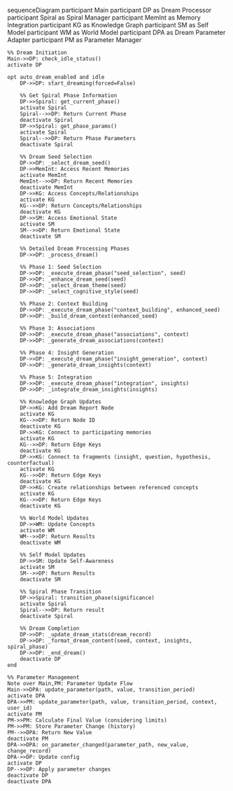 sequenceDiagram
    participant Main
    participant DP as Dream Processor
    participant Spiral as Spiral Manager
    participant MemInt as Memory Integration
    participant KG as Knowledge Graph
    participant SM as Self Model
    participant WM as World Model
    participant DPA as Dream Parameter Adapter
    participant PM as Parameter Manager
    
    %% Dream Initiation
    Main->>DP: check_idle_status()
    activate DP
    
    opt auto_dream_enabled and idle
        DP->>DP: start_dreaming(forced=False)
        
        %% Get Spiral Phase Information
        DP->>Spiral: get_current_phase()
        activate Spiral
        Spiral-->>DP: Return Current Phase
        deactivate Spiral
        DP->>Spiral: get_phase_params()
        activate Spiral
        Spiral-->>DP: Return Phase Parameters
        deactivate Spiral
        
        %% Dream Seed Selection
        DP->>DP: _select_dream_seed()
        DP->>MemInt: Access Recent Memories
        activate MemInt
        MemInt-->>DP: Return Recent Memories
        deactivate MemInt
        DP->>KG: Access Concepts/Relationships
        activate KG
        KG-->>DP: Return Concepts/Relationships
        deactivate KG
        DP->>SM: Access Emotional State
        activate SM
        SM-->>DP: Return Emotional State
        deactivate SM
        
        %% Detailed Dream Processing Phases
        DP->>DP: _process_dream()
        
        %% Phase 1: Seed Selection
        DP->>DP: _execute_dream_phase("seed_selection", seed)
        DP->>DP: _enhance_dream_seed(seed)
        DP->>DP: _select_dream_theme(seed)
        DP->>DP: _select_cognitive_style(seed)
        
        %% Phase 2: Context Building
        DP->>DP: _execute_dream_phase("context_building", enhanced_seed)
        DP->>DP: _build_dream_context(enhanced_seed)
        
        %% Phase 3: Associations
        DP->>DP: _execute_dream_phase("associations", context)
        DP->>DP: _generate_dream_associations(context)
        
        %% Phase 4: Insight Generation
        DP->>DP: _execute_dream_phase("insight_generation", context)
        DP->>DP: _generate_dream_insights(context)
        
        %% Phase 5: Integration
        DP->>DP: _execute_dream_phase("integration", insights)
        DP->>DP: _integrate_dream_insights(insights)
        
        %% Knowledge Graph Updates
        DP->>KG: Add Dream Report Node
        activate KG
        KG-->>DP: Return Node ID
        deactivate KG
        DP->>KG: Connect to participating memories
        activate KG
        KG-->>DP: Return Edge Keys
        deactivate KG
        DP->>KG: Connect to fragments (insight, question, hypothesis, counterfactual)
        activate KG
        KG-->>DP: Return Edge Keys
        deactivate KG
        DP->>KG: Create relationships between referenced concepts
        activate KG
        KG-->>DP: Return Edge Keys
        deactivate KG
        
        %% World Model Updates
        DP->>WM: Update Concepts
        activate WM
        WM-->>DP: Return Results
        deactivate WM
        
        %% Self Model Updates
        DP->>SM: Update Self-Awareness
        activate SM
        SM-->>DP: Return Results
        deactivate SM
        
        %% Spiral Phase Transition
        DP->>Spiral: transition_phase(significance)
        activate Spiral
        Spiral-->>DP: Return result
        deactivate Spiral
        
        %% Dream Completion
        DP->>DP: _update_dream_stats(dream_record)
        DP->>DP: _format_dream_content(seed, context, insights, spiral_phase)
        DP->>DP: _end_dream()
        deactivate DP
    end
    
    %% Parameter Management
    Note over Main,PM: Parameter Update Flow
    Main->>DPA: update_parameter(path, value, transition_period)
    activate DPA
    DPA->>PM: update_parameter(path, value, transition_period, context, user_id)
    activate PM
    PM->>PM: Calculate Final Value (considering limits)
    PM->>PM: Store Parameter Change (history)
    PM-->>DPA: Return New Value
    deactivate PM
    DPA->>DPA: on_parameter_changed(parameter_path, new_value, change_record)
    DPA->>DP: Update config
    activate DP
    DP-->>DP: Apply parameter changes
    deactivate DP
    deactivate DPA
